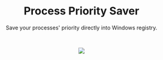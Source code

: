 <h1 align="center">Process Priority Saver</h1>
<p align="center">Save your processes' priority directly into Windows registry.</p>
</br>
<p align="center" style="border-radius:4px">
  <img src="https://lh3.googleusercontent.com/u/1/drive-viewer/AEYmBYTuYo7CTIOTKPP79BXYMF6sXiffFBWxfdSXpJWdPSdwcEQyHYqb7Y45J8JXJVp-cfv0-S0BVbJDHmpPJxkTysuYGy5s=w990-h973"/>
</p>
